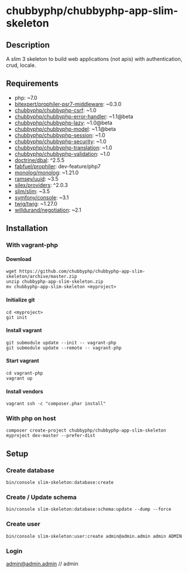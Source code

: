 # chubbyphp/chubbyphp-app-slim-skeleton

## Description

A slim 3 skeleton to build web applications (not apis) with authentication, crud, locale.

## Requirements

 * php: ~7.0
 * [bitexpert/prophiler-psr7-middleware][16]: ~0.3.0
 * [chubbyphp/chubbyphp-csrf][1]: ~1.0
 * [chubbyphp/chubbyphp-error-handler][2]: ~1.1@beta
 * [chubbyphp/chubbyphp-lazy][18]: ~1.0@beta
 * [chubbyphp/chubbyphp-model][3]: ~1.1@beta
 * [chubbyphp/chubbyphp-session][4]: ~1.0
 * [chubbyphp/chubbyphp-security][5]: ~1.0
 * [chubbyphp/chubbyphp-translation][6]: ~1.0
 * [chubbyphp/chubbyphp-validation][7]: ~1.0
 * [doctrine/dbal][8]: ^2.5.5
 * [fabfuel/prophiler][17]: dev-feature/php7
 * [monolog/monolog][9]: ~1.21.0
 * [ramsey/uuid][10]: ~3.5
 * [silex/providers][11]: ^2.0.3
 * [slim/slim][12]: ~3.5
 * [symfony/console][14]: ~3.1
 * [twig/twig][12]: ~1.27.0
 * [willdurand/negotiation][15]: ~2.1

## Installation

### With vagrant-php

#### Download

```{.sh}
wget https://github.com/chubbyphp/chubbyphp-app-slim-skeleton/archive/master.zip
unzip chubbyphp-app-slim-skeleton.zip
mv chubbyphp-app-slim-skeleton <myproject>
```

#### Initialize git

```{.sh}
cd <myproject>
git init
```

#### Install vagrant

```{.sh}
git submodule update --init -- vagrant-php
git submodule update --remote -- vagrant-php
```

#### Start vagrant

```{.sh}
cd vagrant-php
vagrant up
```

#### Install vendors

```{.sh}
vagrant ssh -c "composer.phar install"
```

### With php on host

```{.sh}
composer create-project chubbyphp/chubbyphp-app-slim-skeleton myproject dev-master --prefer-dist
```

## Setup

### Create database

```{.sh}
bin/console slim-skeleton:database:create
```

### Create / Update schema

```{.sh}
bin/console slim-skeleton:database:schema:update --dump --force
```

### Create user

```{.sh}
bin/console slim-skeleton:user:create admin@admin.admin admin ADMIN
```

### Login

admin@admin.admin // admin

[1]: https://github.com/chubbyphp/chubbyphp-csrf
[2]: https://github.com/chubbyphp/chubbyphp-error-handler
[3]: https://github.com/chubbyphp/chubbyphp-model
[4]: https://github.com/chubbyphp/chubbyphp-security
[5]: https://github.com/chubbyphp/chubbyphp-session
[6]: https://github.com/chubbyphp/chubbyphp-translation
[7]: https://github.com/chubbyphp/chubbyphp-validation
[8]: https://github.com/doctrine/dbal
[9]: https://github.com/Seldaek/monolog
[10]: https://github.com/ramsey/uuid
[11]: https://github.com/silexphp/Silex-Providers
[12]: https://github.com/slimphp/Slim
[13]: https://github.com/twigphp/Twig
[14]: https://github.com/symfony/console
[15]: https://github.com/willdurand/Negotiation
[16]: https://github.com/bitExpert/prophiler-psr7-middleware
[17]: https://github.com/fabfuel/prophiler
[18]: https://github.com/chubbyphp/chubbyphp-lazy
